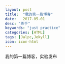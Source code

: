 ```yaml
---
layout: post
title:  "我的第一篇博客"
date:   2017-05-01
desc: "练手"
keywords: "just practice"
categories: [HTML]
tags: [Jalpc,Jekyll]
icon: icon-html
---
```


我的第一篇博客，实验发布
